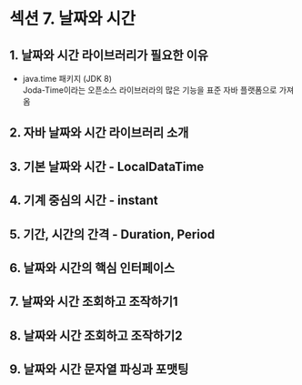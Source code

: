 # 섹션 7. 날짜와 시간

## 1. 날짜와 시간 라이브러리가 필요한 이유
- java.time 패키지 (JDK 8)  
Joda-Time이라는 오픈소스 라이브러라의 많은 기능을 표준 자바 플랫폼으로 가져옴

## 2. 자바 날짜와 시간 라이브러리 소개
## 3. 기본 날짜와 시간 - LocalDataTime
## 4. 기계 중심의 시간 - instant
## 5. 기간, 시간의 간격 - Duration, Period
## 6. 날짜와 시간의 핵심 인터페이스
## 7. 날짜와 시간 조회하고 조작하기1
## 8. 날짜와 시간 조회하고 조작하기2
## 9. 날짜와 시간 문자열 파싱과 포맷팅